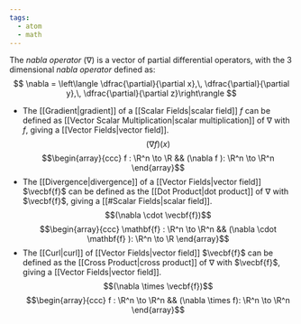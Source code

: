 ```yaml
---
tags:
  - atom
  - math
---
```

The *nabla operator* ($\nabla$) is a vector of partial differential operators, with the 3 dimensional *nabla operator* defined as:
$$ \nabla = \left\langle \dfrac{\partial}{\partial x},\, \dfrac{\partial}{\partial y},\, \dfrac{\partial}{\partial z}\right\rangle $$

- The [[Gradient|gradient]] of a [[Scalar Fields|scalar field]] $f$ can be defined as [[Vector Scalar Multiplication|scalar multiplication]] of $\nabla$ with $f$, giving a [[Vector Fields|vector field]].
$$(\nabla f)(x)$$
$$\begin{array}{ccc}
	f : \R^n \to \R && (\nabla f ): \R^n \to \R^n
\end{array}$$
- The [[Divergence|divergence]] of a [[Vector Fields|vector field]] $\vecbf{f}$ can be defined as the [[Dot Product|dot product]] of $\nabla$ with $\vecbf{f}$, giving a [[#Scalar Fields|scalar field]].
$$(\nabla \cdot \vecbf{f})$$
$$\begin{array}{ccc}
	\mathbf{f} : \R^n \to \R^n && (\nabla \cdot \mathbf{f} ): \R^n \to \R
\end{array}$$
- The [[Curl|curl]] of [[Vector Fields|vector field]] $\vecbf{f}$ can be defined as the [[Cross Product|cross product]] of $\nabla$ with $\vecbf{f}$, giving a [[Vector Fields|vector field]].
$$(\nabla \times \vecbf{f})$$
$$\begin{array}{ccc}
	f : \R^n \to \R^n && (\nabla \times f): \R^n \to \R^n
\end{array}$$

